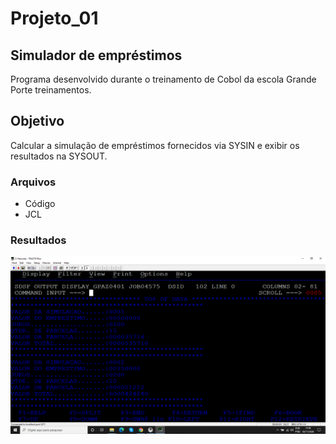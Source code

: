 # Projeto_01
## Simulador de empréstimos

Programa desenvolvido durante o treinamento de Cobol da escola Grande Porte treinamentos.

## Objetivo

Calcular a simulação de empréstimos fornecidos via SYSIN e exibir os resultados na SYSOUT.

### Arquivos

* Código
* JCL

### Resultados

![SYSOUT](sysout.png)


